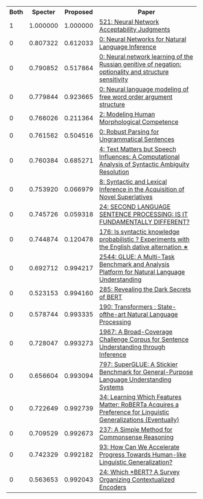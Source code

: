 <html><table><tr>
<th>Both</th>
<th>Specter</th>
<th>Proposed</th>
<th>Paper</th>
</tr>
<tr>
<td>1</td>
<td>1.000000</td>
<td>1.000000</td>
<td><a href="https://www.semanticscholar.org/paper/cb0f3ee1e98faf92429d601cdcd76c69c1e484eb">521: Neural Network Acceptability Judgments</a></td>
</tr>
<tr>
<td>0</td>
<td>0.807322</td>
<td>0.612033</td>
<td><a href="https://www.semanticscholar.org/paper/6ef294bd047c4f92a643c00a772508b1f5f38da4">0: Neural Networks for Natural Language Inference</a></td>
</tr>
<tr>
<td>0</td>
<td>0.790852</td>
<td>0.517864</td>
<td><a href="https://www.semanticscholar.org/paper/fdc5af75d81e68874694b0235c8aef87a06b9a48">0: Neural network learning of the Russian genitive of negation: optionality and structure sensitivity</a></td>
</tr>
<tr>
<td>0</td>
<td>0.779844</td>
<td>0.923665</td>
<td><a href="https://www.semanticscholar.org/paper/33ce36b10cded5ab0d3c3e2445a1c2231f1d2696">0: Neural language modeling of free word order argument structure</a></td>
</tr>
<tr>
<td>0</td>
<td>0.766026</td>
<td>0.211364</td>
<td><a href="https://www.semanticscholar.org/paper/c834a3ce45653bef98f5c54536b554aeffa7d461">2: Modeling Human Morphological Competence</a></td>
</tr>
<tr>
<td>0</td>
<td>0.761562</td>
<td>0.504516</td>
<td><a href="https://www.semanticscholar.org/paper/919752d1d1a83b17fdae4c9474774ae51682fad4">0: Robust Parsing for Ungrammatical Sentences</a></td>
</tr>
<tr>
<td>0</td>
<td>0.760384</td>
<td>0.685271</td>
<td><a href="https://www.semanticscholar.org/paper/156dab9673ab9d3a47630fdb77134ac1852ebabb">4: Text Matters but Speech Influences: A Computational Analysis of Syntactic Ambiguity Resolution</a></td>
</tr>
<tr>
<td>0</td>
<td>0.753920</td>
<td>0.066979</td>
<td><a href="https://www.semanticscholar.org/paper/378304e41d80046d35b2f067d46ae8fcae441de8">8: Syntactic and Lexical Inference in the Acquisition of Novel Superlatives</a></td>
</tr>
<tr>
<td>0</td>
<td>0.745726</td>
<td>0.059318</td>
<td><a href="https://www.semanticscholar.org/paper/9a69d5d313c183b41582f6a922823489ed4b45a4">24: SECOND LANGUAGE SENTENCE PROCESSING: IS IT FUNDAMENTALLY DIFFERENT?</a></td>
</tr>
<tr>
<td>0</td>
<td>0.744874</td>
<td>0.120478</td>
<td><a href="https://www.semanticscholar.org/paper/1d815606257b665b0d9eec600ef42e4a8c1997a3">176: Is syntactic knowledge probabilistic ? Experiments with the English dative alternation ∗</a></td>
</tr>
<tr>
<td>0</td>
<td>0.692712</td>
<td>0.994217</td>
<td><a href="https://www.semanticscholar.org/paper/93b8da28d006415866bf48f9a6e06b5242129195">2544: GLUE: A Multi-Task Benchmark and Analysis Platform for Natural Language Understanding</a></td>
</tr>
<tr>
<td>0</td>
<td>0.523153</td>
<td>0.994160</td>
<td><a href="https://www.semanticscholar.org/paper/d78aed1dac6656affa4a04cbf225ced11a83d103">285: Revealing the Dark Secrets of BERT</a></td>
</tr>
<tr>
<td>0</td>
<td>0.578744</td>
<td>0.993335</td>
<td><a href="https://www.semanticscholar.org/paper/bbde0f942a2541437e3edd55941ddafba6c5adb0">190: Transformers : State-ofthe-art Natural Language Processing</a></td>
</tr>
<tr>
<td>0</td>
<td>0.728047</td>
<td>0.993273</td>
<td><a href="https://www.semanticscholar.org/paper/5ded2b8c64491b4a67f6d39ce473d4b9347a672e">1967: A Broad-Coverage Challenge Corpus for Sentence Understanding through Inference</a></td>
</tr>
<tr>
<td>0</td>
<td>0.656604</td>
<td>0.993094</td>
<td><a href="https://www.semanticscholar.org/paper/d9f6ada77448664b71128bb19df15765336974a6">797: SuperGLUE: A Stickier Benchmark for General-Purpose Language Understanding Systems</a></td>
</tr>
<tr>
<td>0</td>
<td>0.722649</td>
<td>0.992739</td>
<td><a href="https://www.semanticscholar.org/paper/055fac05cd424e7b1bdcd359ff7980ca8d938ef3">34: Learning Which Features Matter: RoBERTa Acquires a Preference for Linguistic Generalizations (Eventually)</a></td>
</tr>
<tr>
<td>0</td>
<td>0.709529</td>
<td>0.992673</td>
<td><a href="https://www.semanticscholar.org/paper/d7b6753a2d4a2b286c396854063bde3a91b75535">237: A Simple Method for Commonsense Reasoning</a></td>
</tr>
<tr>
<td>0</td>
<td>0.742329</td>
<td>0.992182</td>
<td><a href="https://www.semanticscholar.org/paper/d0cda85c030711aaa5383c80d5928a4d22f8d3bf">93: How Can We Accelerate Progress Towards Human-like Linguistic Generalization?</a></td>
</tr>
<tr>
<td>0</td>
<td>0.563653</td>
<td>0.992043</td>
<td><a href="https://www.semanticscholar.org/paper/dae4641eed6ddbe0a781ab5e78daf8204e60f397">24: Which *BERT? A Survey Organizing Contextualized Encoders</a></td>
</tr>
</table></html>
